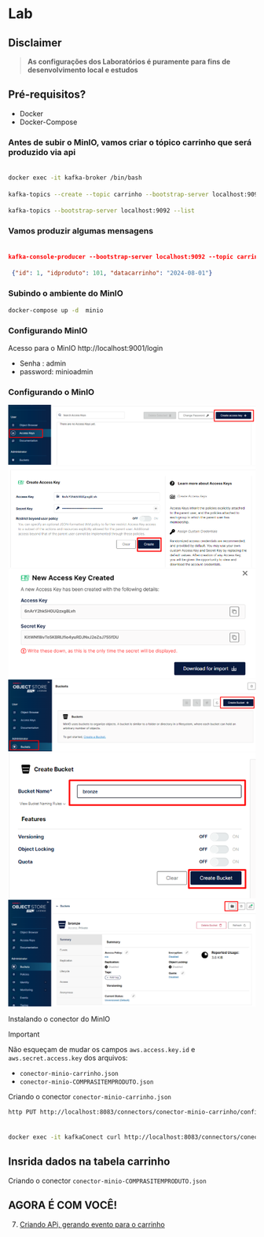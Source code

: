 # Lab

## Disclaimer
> **As configurações dos Laboratórios é puramente para fins de desenvolvimento local e estudos**


## Pré-requisitos?
* Docker
* Docker-Compose



### Antes de subir o MinIO, vamos criar o tópico carrinho que será produzido via api
```bash

docker exec -it kafka-broker /bin/bash

kafka-topics --create --topic carrinho --bootstrap-server localhost:9092 --partitions 1 --replication-factor 1 

kafka-topics --bootstrap-server localhost:9092 --list 
```

### Vamos produzir algumas mensagens

```json

kafka-console-producer --bootstrap-server localhost:9092 --topic carrinho
	
 {"id": 1, "idproduto": 101, "datacarrinho": "2024-08-01"}

```

### Subindo o ambiente do MinIO

```bash
docker-compose up -d  minio
```

### Configurando MinIO


Acesso para o MinIO http://localhost:9001/login

* Senha : admin
* password: minioadmin



### Configurando o MinIO

![MinIO](../content/minio-01.png)
![MinIO](../content/minio-02.png)
![MinIO](../content/minio-03.png)
![MinIO](../content/minio-04.png)
![MinIO](../content/minio-05.png)
![MinIO](../content/minio-06.png)


Instalando o conector do MinIO

> [!IMPORTANT]
> Não esqueçam de mudar os campos  `aws.access.key.id` e `aws.secret.access.key` dos arquivos:

 * `conector-minio-carrinho.json`
 * `conector-minio-COMPRASITEMPRODUTO.json `

Criando o conector `conector-minio-carrinho.json`

```bash
http PUT http://localhost:8083/connectors/conector-minio-carrinho/config < conectores/conector-minio-carrinho.json


docker exec -it kafkaConect curl http://localhost:8083/connectors/conector-minio-carrinho/status

```

## Insrida dados na tabela carrinho


Criando o conector `conector-minio-COMPRASITEMPRODUTO.json`


## AGORA É COM VOCÊ!

7. [Criando APi, gerando evento para o carrinho ](../api/README.md)